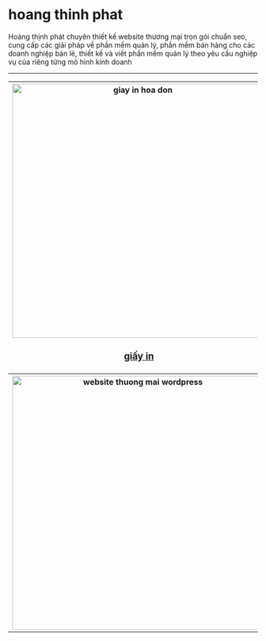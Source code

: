 # hoang thinh phat
Hoàng thịnh phát chuyên thiết kế website thương mại trọn gói chuẩn seo, cung cấp các giải pháp về phần mềm quản lý, phần mềm bán hàng cho các doanh nghiệp bán lẻ, thiết kế và viết phần mềm quản lý theo yêu cầu nghiệp vụ của riêng từng mô hình kinh doanh

<hr>

<table style="width:100%">
<tr>
<th><img src="https://thuongmaitructuyenbrvt.imfast.io/anhthuongmai/anhhoangthinhphat/giayinhoadon.jpg" width="512px" alt="giay in hoa don"><br><h3><a href="https://thuongmaitructuyenbrvt.github.io/hoangthinhphat/san-pham-giay-in-hoa-don.html" target="_blank" title="giấy in hóa đơn">giấy in</a></h3></th>
<th><img src="https://thuongmaitructuyenbrvt.imfast.io/anhthuongmai/anhhoangthinhphat/phanmemvinpos.jpg" width="512px" alt="phan mem ban hang"></th>
</tr>
<tr>
<th><img src="https://thuongmaitructuyenbrvt.imfast.io/anhthuongmai/anhhoangthinhphat/hoangthinhphatbanggia.jpg" width="512px" alt="website thuong mai wordpress"></th>
</tr>
</table>
